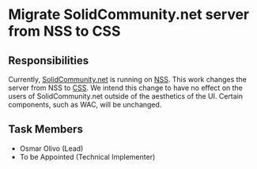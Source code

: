# Migrate SolidCommunity.net server from NSS to CSS

## Responsibilities

Currently, [SolidCommunity.net](https://solidcommunity.net/) is running on [NSS](https://github.com/nodeSolidServer/node-solid-server). This work changes the server from NSS to [CSS](https://github.com/CommunitySolidServer/CommunitySolidServer/). We intend this change to have no effect on the users of SolidCommunity.net outside of the aesthetics of the UI. Certain components, such as WAC, will be unchanged.

## Task Members

* Osmar Olivo (Lead)
* To be Appointed (Technical Implementer)

